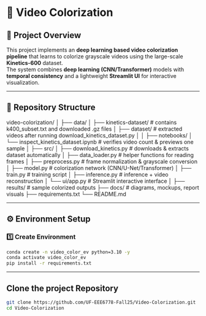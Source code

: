 # 🎨 Video Colorization

## 📘 Project Overview
This project implements an **deep learning based video colorization pipeline** that learns to colorize grayscale videos using the large-scale **Kinetics-600** dataset.  
The system combines **deep learning (CNN/Transformer)** models with **temporal consistency** and a lightweight **Streamlit UI** for interactive visualization.

---

## 🧩 Repository Structure
video-colorization/
│
├── data/
│ ├── kinetics-dataset/ # contains k400_subset.txt and downloaded .gz files
│ ├── dataset/ # extracted videos after running download_kinetics_dataset.py
│ 
│
├── notebooks/
│ └── inspect_kinetics_dataset.ipynb # verifies video count & previews one sample
│
├── src/
│ ├── download_kinetics.py # downloads & extracts dataset automatically
│ ├── data_loader.py # helper functions for reading frames
│ ├── preprocess.py # frame normalization & grayscale conversion
│ ├── model.py # colorization network (CNN/U-Net/Transformer)
│ ├── train.py # training script
│ ├── inference.py # inference + video reconstruction
│ └── ui/app.py # Streamlit interactive interface
│
├── results/ # sample colorized outputs 
├── docs/ # diagrams, mockups, report visuals
├── requirements.txt
└── README.md


---

## ⚙️ Environment Setup

### 1️⃣ Create Environment
```bash
conda create -n video_color_ev python=3.10 -y
conda activate video_color_ev
pip install -r requirements.txt
```

---
## Clone the project Repository
```bash
git clone https://github.com/UF-EEE6778-Fall25/Video-Colorization.git
cd Video-Colorization


